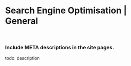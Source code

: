 # Search Engine Optimisation | General

<br>


### Include META descriptions in the site pages.

todo: description

<br>